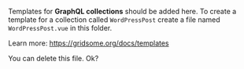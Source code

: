 Templates for **GraphQL collections** should be added here.
To create a template for a collection called `WordPressPost`
create a file named `WordPressPost.vue` in this folder.

Learn more: https://gridsome.org/docs/templates

You can delete this file.
Ok?

